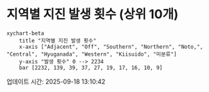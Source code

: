 # 지역별 지진 발생 횟수 (상위 10개)

```mermaid
xychart-beta
    title "지역별 지진 발생 횟수"
    x-axis ["Adjacent", "Off", "Southern", "Northern", "Noto,", "Central", "Hyuganada", "Western", "Kiisuido", "미분류"]
    y-axis "발생 횟수" 0 --> 2234
    bar [2232, 139, 39, 37, 27, 19, 17, 16, 10, 9]
```

업데이트 시간: 2025-09-18 13:10:42
